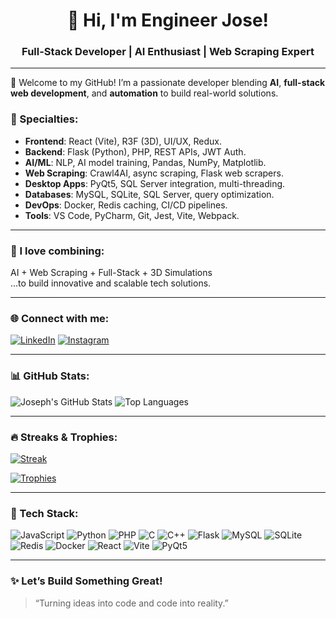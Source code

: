<h1 align="center">👋 Hi, I'm Engineer Jose!</h1>
<h3 align="center">Full-Stack Developer | AI Enthusiast | Web Scraping Expert</h3>

---

🚀 Welcome to my GitHub! I’m a passionate developer blending **AI**, **full-stack web development**, and **automation** to build real-world solutions.

### 💼 Specialties:
- **Frontend**: React (Vite), R3F (3D), UI/UX, Redux.
- **Backend**: Flask (Python), PHP, REST APIs, JWT Auth.
- **AI/ML**: NLP, AI model training, Pandas, NumPy, Matplotlib.
- **Web Scraping**: Crawl4AI, async scraping, Flask web scrapers.
- **Desktop Apps**: PyQt5, SQL Server integration, multi-threading.
- **Databases**: MySQL, SQLite, SQL Server, query optimization.
- **DevOps**: Docker, Redis caching, CI/CD pipelines.
- **Tools**: VS Code, PyCharm, Git, Jest, Vite, Webpack.

---

### 🧠 I love combining:
AI + Web Scraping + Full-Stack + 3D Simulations  
...to build innovative and scalable tech solutions.

---

### 🌐 Connect with me:
[![LinkedIn](https://img.shields.io/badge/LinkedIn-blue?style=for-the-badge&logo=linkedin)](https://linkedin.com/in/josephOsemba)
[![Instagram](https://img.shields.io/badge/Instagram-E4405F?style=for-the-badge&logo=instagram&logoColor=white)](https://www.instagram.com/josedakul80/)

---

### 📊 GitHub Stats:

![Joseph's GitHub Stats](https://github-readme-stats.vercel.app/api?username=josephOsemba&show_icons=true&theme=github_dark)
![Top Languages](https://github-readme-stats.vercel.app/api/top-langs/?username=josephOsemba&layout=compact&theme=github_dark)

---

### 🔥 Streaks & Trophies:

[![Streak](https://github-readme-streak-stats.herokuapp.com/?user=josephOsemba&theme=dark)](https://git.io/streak-stats)

[![Trophies](https://github-profile-trophy.vercel.app/?username=josephOsemba&theme=algolia&margin-w=15&no-frame=true)](https://github.com/ryo-ma/github-profile-trophy)

---

### 🧰 Tech Stack:

![JavaScript](https://img.shields.io/badge/-JavaScript-black?style=flat-square&logo=javascript)
![Python](https://img.shields.io/badge/-Python-black?style=flat-square&logo=python)
![PHP](https://img.shields.io/badge/-PHP-black?style=flat-square&logo=php)
![C](https://img.shields.io/badge/-C-black?style=flat-square&logo=c)
![C++](https://img.shields.io/badge/-C++-black?style=flat-square&logo=c%2B%2B)
![Flask](https://img.shields.io/badge/-Flask-black?style=flat-square&logo=flask)
![MySQL](https://img.shields.io/badge/-MySQL-black?style=flat-square&logo=mysql)
![SQLite](https://img.shields.io/badge/-SQLite-black?style=flat-square&logo=sqlite)
![Redis](https://img.shields.io/badge/-Redis-black?style=flat-square&logo=redis)
![Docker](https://img.shields.io/badge/-Docker-black?style=flat-square&logo=docker)
![React](https://img.shields.io/badge/-React-black?style=flat-square&logo=react)
![Vite](https://img.shields.io/badge/-Vite-black?style=flat-square&logo=vite)
![PyQt5](https://img.shields.io/badge/-PyQt5-black?style=flat-square&logo=qt)

---

### ✨ Let’s Build Something Great!
> “Turning ideas into code and code into reality.”

